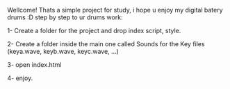 Wellcome! Thats a simple project for study, i hope u enjoy my digital batery drums :D
step by step to ur drums work:

1- Create a folder for the project and drop index script, style.

2- Create a folder inside the main one called Sounds for the Key files (keya.wave, keyb.wave, keyc.wave, ...)

3- open index.html

4- enjoy.
